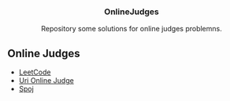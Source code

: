 <h3 align="center"> 
OnlineJudges 
</h3> 
<p align="center"> 
Repository some solutions for online judges problemns.
</p> 

## Online Judges

- [LeetCode](https://leetcode.com/)
- [Uri Online Judge ](https://www.urionlinejudge.com.br/judge/en/login) 
- [Spoj](https://www.spoj.com/)
